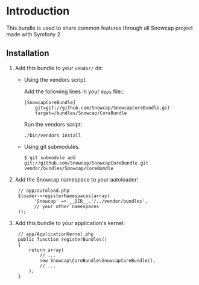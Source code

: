 Introduction
============

This bundle is used to share common features through all Snowcap project made with Symfony 2

Installation
------------

  1. Add this bundle to your ``vendor/`` dir:
      * Using the vendors script.

        Add the following lines in your ``deps`` file::

            [SnowcapCoreBundle]
                git=git://github.com/Snowcap/SnowcapCoreBundle.git
                target=/bundles/Snowcap/CoreBundle
            
        Run the vendors script:

            ./bin/vendors install

      * Using git submodules.

            $ git submodule add git://github.com/Snowcap/SnowcapCoreBundle.git vendor/bundles/Snowcap/CoreBundle

  2. Add the Snowcap namespace to your autoloader:

          // app/autoload.php
          $loader->registerNamespaces(array(
                'Snowcap' => __DIR__.'/../vendor/bundles',
                // your other namespaces
          ));

  3. Add this bundle to your application's kernel:

          // app/ApplicationKernel.php
          public function registerBundles()
          {
              return array(
                  // ...
                  new Snowcap\CoreBundle\SnowcapCoreBundle(),
                  // ...
              );
          }
          
 